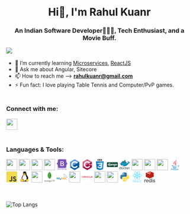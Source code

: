 # <div align="center">**Hi👋, I'm Rahul Kuanr**</div>
### <div align="center">**An Indian Software Developer🧑🏼‍💻, Tech Enthusiast, and a Movie Buff.**</div>

![](https://komarev.com/ghpvc/?username=rahulkuanr&color=green&style=flat)


- 🌱 I’m currently learning <a href="https://microservices.io/">Microservices</a>, <a href="https://reactjs.org/">ReactJS</a>
- 👀 Ask me about Angular, Sitecore
- 📫 How to reach me --> **rahulkuanr@gmail.com**
- ⚡ Fun fact: I love playing Table Tennis and Computer/PvP games.
<br/><br/>

<h3>Connect with me:</h3>


<a href="https://www.linkedin.com/in/rahulkuanr/"><img class=“sm_icon“ src="https://image.flaticon.com/icons/png/512/174/174857.png" width=30px height=30px></a>
<br/><br/>

<h3>Languages & Tools: </h3>

<a class="pr-5" href="https://developer.android.com/"><img class=“sm_icon“ src="https://image.flaticon.com/icons/png/512/888/888839.png" width=30px height=30px></a>
<a class="pr-5" href="https://www.arduino.cc/"><img class=“sm_icon“ src="https://www.arduino.cc/wiki/370832ed4114dd35d498f2f449b4781e/arduino.svg" width=30px height=30px></a>
<a class="pr-5" href="https://aws.amazon.com/"><img class=“sm_icon“ src="https://upload.wikimedia.org/wikipedia/commons/thumb/9/93/Amazon_Web_Services_Logo.svg/1024px-Amazon_Web_Services_Logo.svg.png" width=30px height=30px></a>
<a class="pr-5" href="https://babeljs.io/"><img class=“sm_icon“ src="https://d33wubrfki0l68.cloudfront.net/7a197cfe44548cc1a3f581152af70a3051e11671/78df8/img/babel.svg" width=30px height=30px></a>
<a class="pr-5" href="https://getbootstrap.com/"><img class=“sm_icon“ src="https://raw.githubusercontent.com/devicons/devicon/master/icons/bootstrap/bootstrap-plain-wordmark.svg" width=30px height=30px></a>
<a class="pr-5" href="https://www.cprogramming.com/"><img class=“sm_icon“ src="https://raw.githubusercontent.com/devicons/devicon/master/icons/c/c-original.svg" width=30px height=30px></a>
<a class="pr-5" href="https://www.w3schools.com/cpp/"><img class=“sm_icon“ src="https://raw.githubusercontent.com/devicons/devicon/master/icons/cplusplus/cplusplus-original.svg" width=30px height=30px></a>
<a class="pr-5" href="https://www.w3schools.com/css/"><img class=“sm_icon“ src="https://raw.githubusercontent.com/devicons/devicon/master/icons/css3/css3-original-wordmark.svg" width=30px height=30px></a>
<a class="pr-5" href="https://www.djangoproject.com/"><img class=“sm_icon“ src="https://raw.githubusercontent.com/devicons/devicon/master/icons/django/django-original.svg" width=30px height=30px></a>
<a class="pr-5" href="https://www.docker.com/"><img class=“sm_icon“ src="https://raw.githubusercontent.com/devicons/devicon/master/icons/docker/docker-original-wordmark.svg" width=30px height=30px></a>
<a class="pr-5" href="https://git-scm.com/"><img class=“sm_icon“ src="https://camo.githubusercontent.com/fbfcb9e3dc648adc93bef37c718db16c52f617ad055a26de6dc3c21865c3321d/68747470733a2f2f7777772e766563746f726c6f676f2e7a6f6e652f6c6f676f732f6769742d73636d2f6769742d73636d2d69636f6e2e737667" width=30px height=30px></a>
<a class="pr-5" href="https://heroku.com/"><img class=“sm_icon“ src="https://camo.githubusercontent.com/df12cb598044a3f38efc1f45e3580558c324cf8789b79487125044eeebcc4dee/68747470733a2f2f7777772e766563746f726c6f676f2e7a6f6e652f6c6f676f732f6865726f6b752f6865726f6b752d69636f6e2e737667" width=30px height=30px></a>
<a class="pr-5" href="https://www.w3.org/html/"><img class=“sm_icon“ src="https://user-images.githubusercontent.com/47236527/126520173-2c3fb249-c4f7-4f27-92da-ceafa7fb74a9.png" width=30px height=30px></a>
<a class="pr-5" href="https://www.java.com/"><img class=“sm_icon“ src="https://raw.githubusercontent.com/devicons/devicon/master/icons/java/java-original.svg" width=30px height=30px></a>
<a class="pr-5" href="https://developer.mozilla.org/en-US/docs/Web/JavaScript"><img class=“sm_icon“ src="https://raw.githubusercontent.com/devicons/devicon/master/icons/javascript/javascript-original.svg" width=30px height=30px></a>
<a class="pr-5" href="https://www.linux.org/"><img class=“sm_icon“ src="https://raw.githubusercontent.com/devicons/devicon/master/icons/linux/linux-original.svg" width=30px height=30px></a>
<a class="pr-5" href="https://www.mathworks.com/"><img class=“sm_icon“ src="https://upload.wikimedia.org/wikipedia/commons/2/21/Matlab_Logo.png" width=30px height=30px></a>
<a class="pr-5" href="https://www.mongodb.com/"><img class=“sm_icon“ src="https://raw.githubusercontent.com/devicons/devicon/master/icons/mongodb/mongodb-original-wordmark.svg" width=30px height=30px></a>
<a class="pr-5" href="https://www.mysql.com/"><img class=“sm_icon“ src="https://raw.githubusercontent.com/devicons/devicon/master/icons/mysql/mysql-original-wordmark.svg" width=30px height=30px></a>
<a class="pr-5" href="https://opencv.org/"><img class=“sm_icon“ src="https://camo.githubusercontent.com/ce9fb3389462f2c9444f863e410f0d17d04b216beba8749a015011887eadfbaf/68747470733a2f2f7777772e766563746f726c6f676f2e7a6f6e652f6c6f676f732f6f70656e63762f6f70656e63762d69636f6e2e737667" width=30px height=30px></a>
<a class="pr-5" href="https://www.oracle.com/"><img class=“sm_icon“ src="https://raw.githubusercontent.com/devicons/devicon/master/icons/oracle/oracle-original.svg" width=30px height=30px></a>
<a class="pr-5" href="https://www.postgresql.org/"><img class=“sm_icon“ src="https://user-images.githubusercontent.com/24623425/36042969-f87531d4-0d8a-11e8-9dee-e87ab8c6a9e3.png" width=30px height=30px></a>
<a class="pr-5" href="https://postman.com/"><img class=“sm_icon“ src="https://camo.githubusercontent.com/93b32389bf746009ca2370de7fe06c3b5146f4c99d99df65994f9ced0ba41685/68747470733a2f2f7777772e766563746f726c6f676f2e7a6f6e652f6c6f676f732f676574706f73746d616e2f676574706f73746d616e2d69636f6e2e737667" width=30px height=30px></a>
<a class="pr-5" href="https://www.python.org/"><img class=“sm_icon“ src="https://raw.githubusercontent.com/devicons/devicon/master/icons/python/python-original.svg" width=30px height=30px></a>
<a class="pr-5" href="https://reactjs.org/"><img class=“sm_icon“ src="https://raw.githubusercontent.com/devicons/devicon/master/icons/react/react-original-wordmark.svg" width=30px height=30px></a>
<a class="pr-5" href="https://redis.io/"><img class=“sm_icon“ src="https://raw.githubusercontent.com/devicons/devicon/master/icons/redis/redis-original-wordmark.svg" width=30px height=30px></a>
<!--<a class="pr-5" href=""><img class=“sm_icon“ src="" width=30px height=30px></a>
<a class="pr-5" href=""><img class=“sm_icon“ src="" width=30px height=30px></a>
<a class="pr-5" href=""><img class=“sm_icon“ src="" width=30px height=30px></a>
<a class="pr-5" href=""><img class=“sm_icon“ src="" width=30px height=30px></a>
<a class="pr-5" href=""><img class=“sm_icon“ src="" width=30px height=30px></a>
<a class="pr-5" href=""><img class=“sm_icon“ src="" width=30px height=30px></a>
<a class="pr-5" href=""><img class=“sm_icon“ src="" width=30px height=30px></a>
<a class="pr-5" href=""><img class=“sm_icon“ src="" width=30px height=30px></a>
<a class="pr-5" href=""><img class=“sm_icon“ src="" width=30px height=30px></a>-->
<br/><br/>
![Top Langs](https://github-readme-stats.vercel.app/api/top-langs/?username=rahulkuanr&theme=tokyonight&show=javascript)

<!---->
<!---
rahulkuanr/rahulkuanr is a ✨ special ✨ repository because its `README.md` (this file) appears on your GitHub profile.
You can click the Preview link to take a look at your changes.
--->
